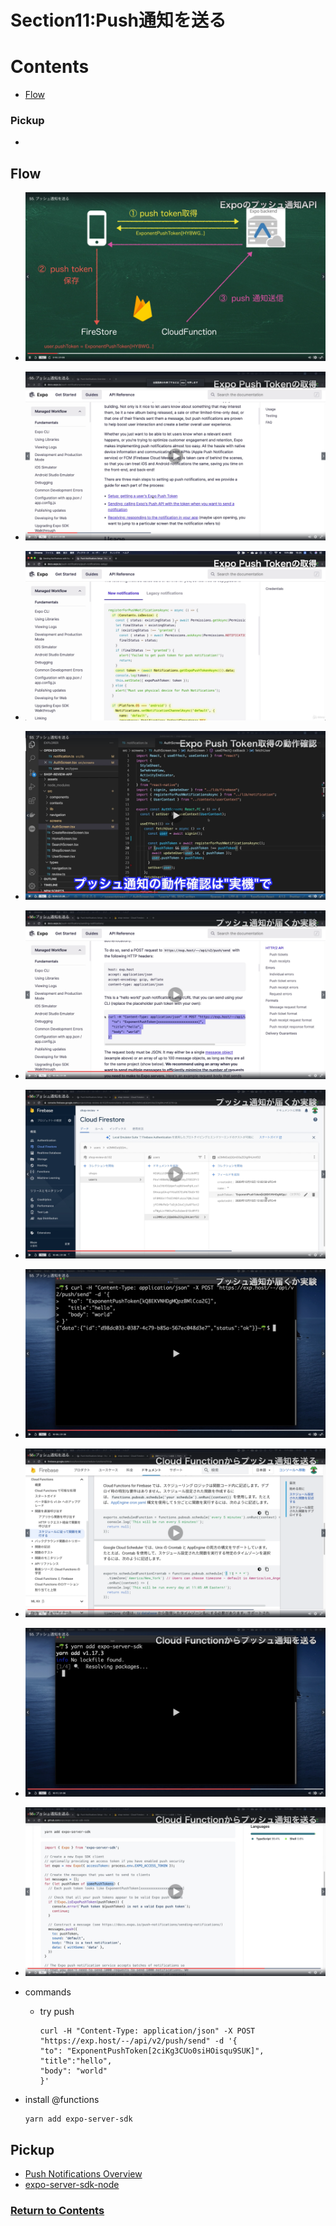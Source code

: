 # Section11:Push通知を送る

<a id = "contents">

# Contents
* [Flow](#flow)

### Pickup
* 


<a id = "flow">

## Flow
* ![Image](../src/Section11/images/init001.png)
* ![Image](../src/Section11/images/init002.png)
* ![Image](../src/Section11/images/init003.png)
* ![Image](../src/Section11/images/init004.png)
* ![Image](../src/Section11/images/init005.png)
* ![Image](../src/Section11/images/init006.png)
* ![Image](../src/Section11/images/init007.png)
* ![Image](../src/Section11/images/init008.png)
* ![Image](../src/Section11/images/init009.png)
* ![Image](../src/Section11/images/init010.png)

* commands
  * try push
    ```
    curl -H "Content-Type: application/json" -X POST "https://exp.host/--/api/v2/push/send" -d '{
    "to": "ExponentPushToken[2ciKg3CUo0siHOisqu9SUK]",
    "title":"hello",
    "body": "world"
    }'
    ```
* install @functions
  ```
  yarn add expo-server-sdk
  ```

## Pickup
* [Push Notifications Overview](https://docs.expo.io/push-notifications/overview/)
* [expo-server-sdk-node](https://www.npmjs.com/package/expo-server-sdk)

### [Return to Contents](#contents)